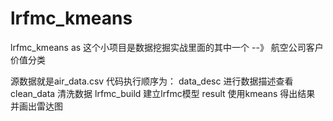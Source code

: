 # lrfmc_kmeans
lrfmc_kmeans as 
这个小项目是数据挖掘实战里面的其中一个 --》  航空公司客户价值分类

源数据就是air_data.csv
代码执行顺序为：
data_desc  进行数据描述查看
clean_data  清洗数据
lrfmc_build 建立lrfmc模型
result 使用kmeans  得出结果  并画出雷达图
